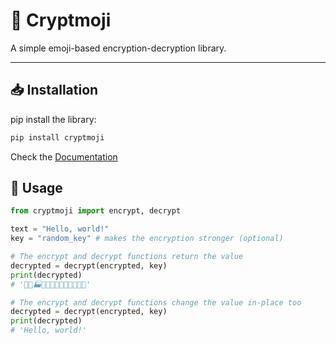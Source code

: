 # 🥷 Cryptmoji

A simple emoji-based encryption-decryption library.
_______________________

## 📥 Installation

pip install the library:

```sh
pip install cryptmoji
```

Check the [Documentation](https://siddhesh-agarwal.github.io/cryptmoji/)

## 📝 Usage

```python
from cryptmoji import encrypt, decrypt

text = "Hello, world!"
key = "random_key" # makes the encryption stronger (optional)

# The encrypt and decrypt functions return the value
decrypted = decrypt(encrypted, key)
print(decrypted)
# '🎽🏉🏭🏣🏴🎐🍵🐀🏧🐉🏴🏈🎆'

# The encrypt and decrypt functions change the value in-place too
decrypted = decrypt(encrypted, key)
print(decrypted)
# 'Hello, world!'
```

